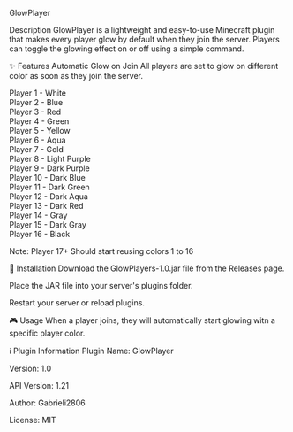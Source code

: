 GlowPlayer




Description
GlowPlayer is a lightweight and easy-to-use Minecraft plugin that makes every player glow by default when they join the server. Players can toggle the glowing effect on or off using a simple command.

✨ Features
Automatic Glow on Join
All players are set to glow on different color as soon as they join the server.

Player 1 - White  
Player 2 - Blue  
Player 3 - Red  
Player 4 - Green  
Player 5 - Yellow  
Player 6 - Aqua  
Player 7 - Gold  
Player 8 - Light Purple  
Player 9 - Dark Purple  
Player 10 - Dark Blue  
Player 11 - Dark Green  
Player 12 - Dark Aqua  
Player 13 - Dark Red  
Player 14 - Gray  
Player 15 - Dark Gray  
Player 16 - Black

Note: Player 17+ Should start reusing colors 1 to 16

🔧 Installation
Download the GlowPlayers-1.0.jar file from the Releases page.

Place the JAR file into your server's plugins folder.

Restart your server or reload plugins.

🎮 Usage
When a player joins, they will automatically start glowing witn a specific player color.

ℹ️ Plugin Information
Plugin Name: GlowPlayer

Version: 1.0

API Version: 1.21

Author: Gabrieli2806

License: MIT